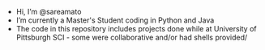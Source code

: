 -  Hi, I’m @sareamato
-  I’m currently a Master's Student coding in Python and Java
-  The code in this repository includes projects done while at University of Pittsburgh SCI - some were collaborative and/or had shells provided/


<!---
sareamato/sareamato is a ✨ special ✨ repository because its `README.md` (this file) appears on your GitHub profile.
You can click the Preview link to take a look at your changes.
--->
